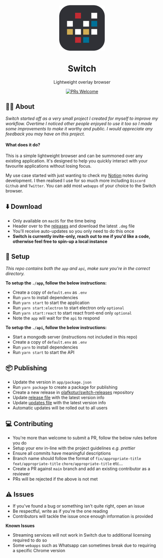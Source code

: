<p align="center">
  <a href="https://switchapp.dev.com">
    <img width="150px" style="margin-top: 30px" src="https://github.com/olafkotur/switch/blob/main/app/assets/switch-icon.png?raw=true">
  </a>
</p>

<h1 align="center">Switch</h1>

<div align="center">

Lightweight overlay browser

[![PRs Welcome](https://img.shields.io/badge/PRs-welcome-brightgreen.svg?style=flat-square)](http://makeapullrequest.com)

</div>

## 👋🏽 About

_Switch started off as a very small project I created for myself to improve my workflow. Overtime I noticed other people enjoyed to use it too so I made some improvements to make it worthy and public. I would appreciate any feedback you may have on this project._

#### What does it do?

This is a simple lightweight browser and can be summoned over any existing application. It's designed to help you quickly interact with your favourite applications without losing focus.

My use case started with just wanting to check my [Notion](https://notion.so) notes during development. I then realised I use for so much more including `Discord` `Github` and `Twitter`. You can add most `webapps` of your choice to the Switch browser.

## ⬇️ Download

- Only available on `macOS` for the time being
- Header over to the [releases](https://github.com/olafkotur/switch/releases) and download the latest `.dmg` file
- You'll receive auto-updates so you only need to do this once
- **Switch is currently invite-only, reach out to me if you'd like a code, otherwise feel free to spin-up a local instance**

## 🔨 Setup

_This repo contains both the `app` and `api`, make sure you're in the correct directory._

**To setup the `./app`, follow the below instructions:**

- Create a copy of `default.env` as `.env`
- Run `yarn` to install dependencies
- Run `yarn start` to start the application
- Run `yarn start:electron` to start electron only `optional`
- Run `yarn start:react` to start react front-end only `optional`
- Note the `app` will wait for the `api` to respond

**To setup the `./api`, follow the below instructions:**

- Start a mongodb server (instructions not included in this repo)
- Create a copy of `default.env` as `.env`
- Run `yarn` to install dependencies
- Run `yarn start` to start the API

## 📦 Publishing

- Update the version in `app/package.json`
- Run `yarn package` to create a package for publishing
- Create a new release in [olafkotur/switch-releases](https://github.com/olafkotur/switch-releases/releases) repository
- Update [release file](https://github.com/olafkotur/switch-releases/blob/master/release.json) with the latest version info
- Update [updates file](https://github.com/olafkotur/switch-releases/blob/master/updates.json) with the latest version info
- Automatic updates will be rolled out to all users

## 💻 Contributing

- You're more than welcome to submit a PR, follow the below rules before you do
- Setup your env in-line with the project guidelines _e.g. prettier_
- Ensure all commits have meaningful descriptions
- Branch name should follow the format of `fix/appropriate-title` `feat/appropriate-title` `chore/appropriate-title` etc...
- Create a PR against `main` branch and add an existing contributor as a reviewer
- PRs will be rejected if the above is not met

## ⚠️ Issues

- If you've found a bug or something isn't quite right, open an issue
- Be respectful, write as if you're the one reading
- Contributors will tackle the issue once enough information is provided

**Known Issues**

- Streaming services will not work in Switch due to additional licensing required to do so
- Some `webapps` such as Whatsapp can sometimes break due to requiring a specific Chrome version
